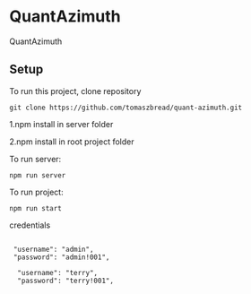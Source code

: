 # QuantAzimuth
QuantAzimuth


	
## Setup

To run this project, clone repository 

```
git clone https://github.com/tomaszbread/quant-azimuth.git
```

1.npm install in server folder 

2.npm install in root project folder 

To run server:

```
npm run server 
```

To run project: 

```
npm run start
```

credentials 
  
```

 "username": "admin",
 "password": "admin!001",
 
  "username": "terry",
  "password": "terry!001",
  
```


 
